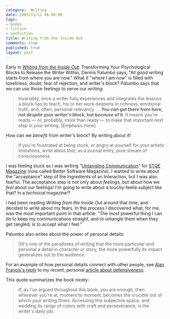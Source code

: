 ```yaml
--- 
category:  Writing
date: 2003/11/11 06:00:00
tags: 
- books
- fiction
- nonfiction
title: Writing from the Inside Out
comments: true
published: true
layout: post
---
```


Early in  <em><a href="http://www.amazon.com/exec/obidos/ASIN/0471382663/dalehemer-20">Writing from the Inside Out</a></em>: Transforming Your Psychological Blocks to Release the Writer Within,  Dennis Palumbo says, "All good writing starts from where you are now." What if "where I am now" is filled with loneliness, doubt, fear of rejection, and writer's block? Palumbo says that we can <em>use</em> those feelings to serve our writing:
<blockquote> Invariably, once a writer fully experiences and integrates the lessons a block has to teach, his or her work deepens in richness, emotional truth, and, often, personal relevancy. ... <strong> You <em>can</em> get there from here, not <em>despite</em> your writer's block, but <em>because</em> of it. </strong> It means you're ready — or, probably, more than ready — to make that important next step in your writing. [Emphasis mine]</blockquote>
How can we <em>benefit</em> from writer's block? By writing about it!
<blockquote> If you're frustrated at being stuck, or angry at yourself for your artistic limitations, write about <em>that,</em> as a journal entry, pure stream of consciousness.</blockquote>
I was feeling stuck as I was writing "<a href="http://www.dhemery.com/articles/untangling_communication.html">Untangling Communication</a>" for <a href="http://www.bettersoftware.com">STQE Magazine</a> (now called Better Software Magazine). I wanted to write about the "acceptance" step of the Ingredients of an Interaction, but I was also fearful. The acceptance step is not only about <em>feelings,</em> but about how we <em>feel</em> about our feelings! I'm going to write about a touchy-feelie subject like that? In a <em>technical</em> magazine!?

I had been reading <em>Writing from the Inside Out</em> around that time, and decided to write about my fears. In the process I discovered what, for me, was the most important point in that article: "The most powerful thing I can do to keep my communications straight, and to untangle them when they get tangled, is to accept what I feel."

Palumbo also writes about the power of personal details:
<blockquote> [I]t's one of the paradoxes of writing that the more particular and personal a detail in character or story, the more powerfully its impact generalizes out to the audience.</blockquote>
For an example of how personal details connect with other people, see <a href="http://www.twelve71.com/archives/000254.html">Alan Francis's reply</a> to my recent, personal <a href="http://www.dhemery.com/cwd/2003/10/defensiveness.html">article about defensiveness</a>.

This quote summarizes the book nicely:
<blockquote> If, as I've argued throughout this book, you are enough, then wherever you're at, moment to moment, becomes the crucible out of which your writing flows. Accessing this subjective space, and wedding its range of colors with craft and perseverance, is the writer's daily job.</blockquote>
